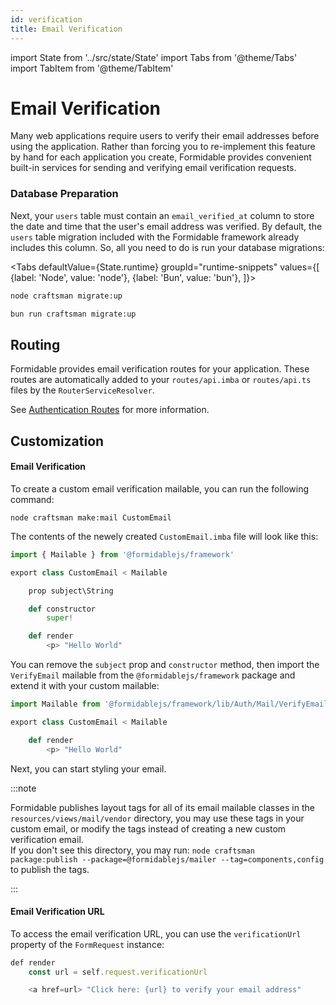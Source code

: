```yaml
---
id: verification
title: Email Verification
---
```


import State from '../src/state/State'
import Tabs from '@theme/Tabs'
import TabItem from '@theme/TabItem'

# Email Verification

Many web applications require users to verify their email addresses before using the application. Rather than forcing you to re-implement this feature by hand for each application you create, Formidable provides convenient built-in services for sending and verifying email verification requests.

### Database Preparation

Next, your `users` table must contain an `email_verified_at` column to store the date and time that the user's email address was verified. By default, the `users` table migration included with the Formidable framework already includes this column. So, all you need to do is run your database migrations:

<Tabs
    defaultValue={State.runtime}
	groupId="runtime-snippets"
    values={[
        {label: 'Node', value: 'node'},
        {label: 'Bun', value: 'bun'},
    ]}>
<TabItem value="node">

```bash
node craftsman migrate:up
```

</TabItem>
<TabItem value="bun">

```bash
bun run craftsman migrate:up
```

</TabItem>
</Tabs>

## Routing

Formidable provides email verification routes for your application. These routes are automatically added to your `routes/api.imba` or `routes/api.ts` files by the `RouterServiceResolver`.

See [Authentication Routes](docs/authentication) for more information.

## Customization

#### Email Verification

To create a custom email verification mailable, you can run the following command:

```
node craftsman make:mail CustomEmail
```

The contents of the newely created `CustomEmail.imba` file will look like this:

```py title="app/Mail/CustomEmail.imba"
import { Mailable } from '@formidablejs/framework'

export class CustomEmail < Mailable

	prop subject\String

	def constructor
		super!

	def render
		<p> "Hello World"
```

You can remove the `subject` prop and `constructor` method, then import the `VerifyEmail` mailable from the `@formidablejs/framework` package and extend it with your custom mailable:

```py title="app/Mail/CustomEmail.imba"
import Mailable from '@formidablejs/framework/lib/Auth/Mail/VerifyEmail'

export class CustomEmail < Mailable

	def render
		<p> "Hello World"
```

Next, you can start styling your email.

:::note

Formidable publishes layout tags for all of its email mailable classes in the `resources/views/mail/vendor` directory, you may use these tags in your custom email, or modify the tags instead of creating a new custom verification email. <br/> If you don't see this directory, you may run: `node craftsman package:publish --package=@formidablejs/mailer --tag=components,config` to publish the tags.

:::

#### Email Verification URL

To access the email verification URL, you can use the `verificationUrl` property of the `FormRequest` instance:

```js
def render
	const url = self.request.verificationUrl

	<a href=url> "Click here: {url} to verify your email address"
```
